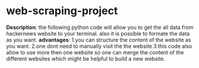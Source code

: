 # web-scraping-project
**Description**:
                the following python code will allow you to get the all data from hackernews website to your terminal.
also it is possible to formate the data as you want. 
**advantages**:
               1.you can structure the content of the website as you want. 
               2.one dont need to manually visit the the website 
               3.this code also allow to use more then one website so one can merge the content of the different websites which might be helpful to                  build a new website.  
